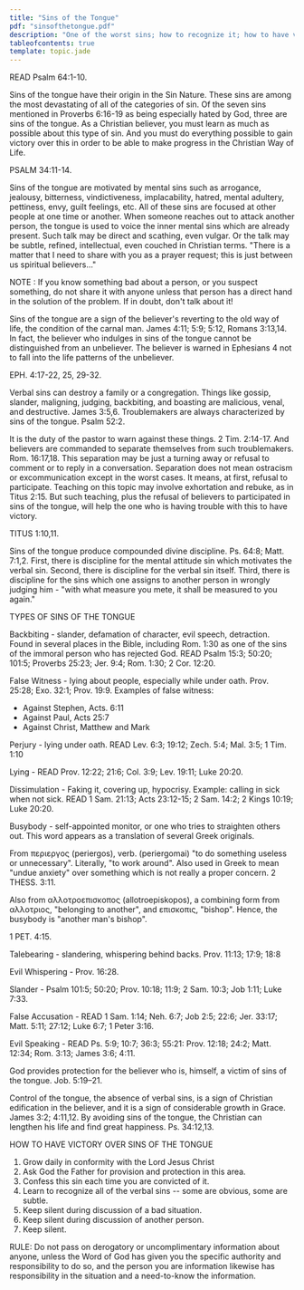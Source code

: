 ```yaml
---
title: "Sins of the Tongue"
pdf: "sinsofthetongue.pdf"
description: "One of the worst sins; how to recognize it; how to have victory!"
tableofcontents: true
template: topic.jade
---
```


READ Psalm 64:1-10.

Sins of the tongue have their origin in the Sin Nature. These sins are among the most devastating of all of the categories of sin. Of the seven sins mentioned in Proverbs 6:16-19 as being especially hated by God, three are sins of the tongue. As a Christian believer, you must learn as much as possible about this type of sin. And you must do everything possible to gain victory over this in order to be able to make progress in the Christian Way of Life.

PSALM 34:11-14.

Sins of the tongue are motivated by mental sins such as arrogance, jealousy, bitterness, vindictiveness, implacability, hatred, mental adultery, pettiness, envy, guilt feelings, etc. All of these sins are focused at other people at one time or another. When someone reaches out to attack another person, the tongue is used to voice the inner mental sins which are already present. Such talk may be direct and scathing, even vulgar. Or the talk may be subtle, refined, intellectual, even couched in Christian terms. "There is a matter that I need to share with you as a prayer request; this is just between us spiritual believers..."

NOTE : If you know something bad about a person, or you suspect something, do not share it with anyone unless that person has a direct hand in the solution of the problem. If in doubt, don't talk about it!

Sins of the tongue are a sign of the believer's reverting to the old way of life, the condition of the carnal man. James 4:11; 5:9; 5:12, Romans 3:13,14. In fact, the believer who indulges in sins of the tongue cannot be distinguished from an unbeliever. The believer is warned in Ephesians 4 not to fall into the life patterns of the unbeliever.

EPH. 4:17-22, 25, 29-32.

Verbal sins can destroy a family or a congregation. Things like gossip, slander, maligning, judging, backbiting, and boasting are malicious, venal, and destructive. James 3:5,6. Troublemakers are always characterized by sins of the tongue. Psalm 52:2.

It is the duty of the pastor to warn against these things. 2 Tim. 2:14-17. And believers are commanded to separate themselves from such troublemakers. Rom. 16:17,18. This separation may be just a turning away or refusal to comment or to reply in a conversation. Separation does not mean ostracism or excommunication except in the worst cases. It means, at first, refusal to participate. Teaching on this topic may involve exhortation and rebuke, as in Titus 2:15. But such teaching, plus the refusal of believers to participated in sins of the tongue, will help the one who is having trouble with this to have victory.

TITUS 1:10,11.

Sins of the tongue produce compounded divine discipline. Ps. 64:8; Matt. 7:1,2. First, there is discipline for the mental attitude sin which motivates the verbal sin. Second, there is discipline for the verbal sin itself. Third, there is discipline for the sins which one assigns to another person in wrongly judging him - "with what measure you mete, it shall be measured to you again."

TYPES OF SINS OF THE TONGUE

Backbiting - slander, defamation of character, evil speech, detraction. Found in several places in the Bible, including Rom. 1:30 as one of the sins of the immoral person who has rejected God. READ Psalm 15:3; 50:20; 101:5; Proverbs 25:23; Jer. 9:4; Rom. 1:30; 2 Cor. 12:20.

False Witness - lying about people, especially while under oath. Prov. 25:28; Exo. 32:1; Prov. 19:9. Examples of false witness:
- Against Stephen, Acts. 6:11
- Against Paul, Acts 25:7
- Against Christ, Matthew and Mark

Perjury - lying under oath. READ Lev. 6:3; 19:12; Zech. 5:4; Mal. 3:5; 1 Tim. 1:10

Lying - READ Prov. 12:22; 21:6; Col. 3:9; Lev. 19:11; Luke 20:20.

Dissimulation - Faking it, covering up, hypocrisy. Example: calling in sick when not sick. READ 1 Sam. 21:13; Acts 23:12-15; 2 Sam. 14:2; 2 Kings 10:19; Luke 20:20.

Busybody - self-appointed monitor, or one who tries to straighten others out. This word appears as a translation of several Greek originals.

From περιεργος (periergos), verb. (periergomai) "to do something useless or unnecessary". Literally, "to work around". Also used in Greek to mean "undue anxiety" over something which is not really a proper concern.
2 THESS. 3:11.

Also from αλλοτροεπισκοπος (allotroepiskopos), a combining form from αλλοτριος, "belonging to another", and επισκοπις, "bishop". Hence, the busybody is "another man's bishop".

1 PET. 4:15.

Talebearing - slandering, whispering behind backs. Prov. 11:13; 17:9; 18:8

Evil Whispering - Prov. 16:28.

Slander - Psalm 101:5; 50:20; Prov. 10:18; 11:9; 2 Sam. 10:3; Job 1:11; Luke 7:33.

False Accusation - READ 1 Sam. 1:14; Neh. 6:7; Job 2:5; 22:6; Jer. 33:17; Matt. 5:11; 27:12; Luke 6:7; 1 Peter 3:16.

Evil Speaking - READ Ps. 5:9; 10:7; 36:3; 55:21: Prov. 12:18; 24:2; Matt. 12:34; Rom. 3:13; James 3:6; 4:11.

God provides protection for the believer who is, himself, a victim of sins of the tongue. Job. 5:19–21.

Control of the tongue, the absence of verbal sins, is a sign of Christian edification in the believer, and it is a sign of considerable growth in Grace. James 3:2; 4:11,12. By avoiding sins of the tongue, the Christian can lengthen his life and find great happiness. Ps. 34:12,13.

HOW TO HAVE VICTORY OVER SINS OF THE TONGUE

1. Grow daily in conformity with the Lord Jesus Christ
2. Ask God the Father for provision and protection in this area.
3. Confess this sin each time you are convicted of it.
4. Learn to recognize all of the verbal sins -- some are obvious, some are subtle.
5. Keep silent during discussion of a bad situation.
6. Keep silent during discussion of another person.
7. Keep silent.

RULE: Do not pass on derogatory or uncomplimentary information about anyone, unless the Word of God has given you the specific authority and responsibility to do so, and the person you are information likewise has responsibility in the situation and a need-to-know the information.
